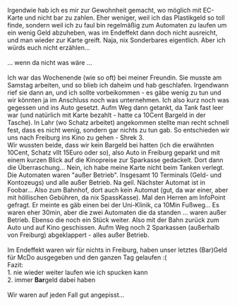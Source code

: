 <html><body><p>Irgendwie hab ich es mir zur Gewohnheit gemacht, wo möglich mit EC-Karte und nicht bar zu zahlen. Eher weniger, weil ich das Plastikgeld so toll finde, sondern weil ich zu faul bin regelmäßig zum Automaten zu laufen um ein wenig Geld abzuheben, was im Endeffekt dann doch nicht ausreicht, und man wieder zur Karte greift. Naja, nix Sonderbares eigentlich. Aber ich würds euch nicht erzählen...<br>
<br>
... wenn da nicht was wäre ...<br>
<br>
Ich war das Wochenende (wie so oft) bei meiner Freundin. Sie musste am Samstag arbeiten, und so blieb ich daheim und hab geschlafen. Irgendwann rief sie dann an, und ich sollte vorbeikommen - es gäbe wenig zu tun und wir könnten ja im Anschluss noch was unternehmen. Ich also kurz noch was gegessen und ins Auto gesetzt. Aufm Weg dann getankt, da Tank fast leer war (und natürlich mit Karte bezahlt - hatte ca 10Cent Bargeld in der Tasche). In Lahr (wo Schatz arbeitet) angekommen stellte man recht schnell fest, dass es nicht wenig, sondern gar nichts zu tun gab. So entschieden wir uns nach Freiburg ins Kino zu gehen - Shrek 3.<br>
Wir wussten beide, dass wir kein Bargeld bei hatten (ich die erwähnten 10Cent, Schatz vllt 15Euro oder so), also Auto in Freiburg geparkt und mit einem kurzen Blick auf die Kinopreise zur Sparkasse gedackelt. Dort dann die Überraschung... Nein, ich habe meine Karte nicht beim Tanken verlegt. Die Automaten waren "außer Betrieb". Insgesamt 10 Terminals (Geld- und Kontozeugs) und alle außer Betrieb. Na geil. Nächster Automat ist in Foobar... Also zum Bahnhof, dort auch kein Automat (gut, da war einer, aber mit höllischen Gebühren, da nix SpassKasse). Mal den Herren am InfoPoint gefragt. Er meinte es gäb einen bei der Uni-Klinik, ca 10Min Fußweg... Es waren eher 30min, aber die zwei Automaten die da standen ... waren außer Betrieb. Ebenso die noch ein Stück weiter. Also mit der Bahn zurück zum Auto und auf Kino geschissen. Aufm Weg noch 2 Sparkassen (außerhalb von Freiburg) abgeklappert - alles außer Betrieb.<br>
<br>
Im Endeffekt waren wir für nichts in Freiburg, haben unser letztes (Bar)Geld für McDo ausgegeben und den ganzen Tag gelaufen :(<br>
Fazit:<br>
1. nie wieder weiter laufen wie ich spucken kann<br>
2. immer <strong>Bar</strong>geld dabei haben<br>
<br>
Wir waren auf jeden Fall gut angepisst...</p></body></html>